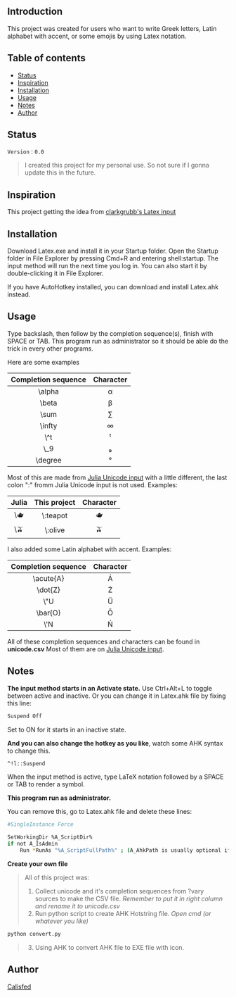 

Introduction
-----
This project was created for users who want to write Greek letters, Latin alphabet with accent, or some emojis by using Latex notation.


Table of contents
-----
* [Status](#Status)
* [Inspiration](#Inspiration)
* [Installation](#Installtion)
* [Usage](#Usage)
* [Notes](#Notes)
* [Author](#Author)

Status
----
`Version` : `0.0`

>I created this project for my personal use. So not sure if I gonna update this in the future.

Inspiration
----

This project getting the idea from [clarkgrubb's Latex input](https://github.com/clarkgrubb/latex-input)



Installation
----
Download Latex.exe and install it in your Startup folder. Open the Startup folder in File Explorer by pressing Cmd+R and entering shell:startup. The input method will run the next time you log in. You can also start it by double-clicking it in File Explorer.

If you have AutoHotkey installed, you can download and install Latex.ahk instead.

Usage
----

Type backslash, then follow by the completion sequence(s), finish with SPACE or TAB.
This program run as administrator so it should be able do the trick in every other programs.

Here are some examples

|Completion sequence|Character|
|:-:                |:-:       |
|\\alpha            |α          |
|\\beta             | β         |
|\\sum              |∑          |
|\\infty            | ∞         |
|\\^t               |ᵗ          | 
|\\_9               | ₉         |
|\\degree           |°          |


Most of this are made from [Julia Unicode input](https://docs.julialang.org/en/v1/manual/unicode-input/) with a little different, the last colon ":" fromm Julia Unicode input is not used.
Examples:


|Julia      |This project|Character|
|:-:|:-:|:-:|
|\\:teapot: |\\:teapot  |🫖         |
|\\:olive:  |\\:olive   |🫒         |

I also added some Latin alphabet with accent. Examples:

|Completion sequence|Character|
|:--:       |:--:|
|\\acute{A} | Á |
|\\dot{Z}   | Ż |
|\\"U       | Ü |
|\\bar{O}   | Ō |
|\\'N     | Ń |

All of these completion sequences and characters can be found in **unicode.csv**
Most of them are on [Julia Unicode input](https://docs.julialang.org/en/v1/manual/unicode-input/).




Notes
-----
**The input method starts in an Activate state.** Use Ctrl+Alt+L to toggle between active and inactive. Or you can change it in Latex.ahk file by fixing this line:
```bash
Suspend Off 
```
Set to ON for it starts in an inactive state.

**And you can also change the hotkey as you like**, watch some AHK syntax to change this.
```bash
^!l::Suspend 
```

When the input method is active, type LaTeX notation followed by a SPACE or TAB to render a symbol.

**This program run as administrator.**

You can remove this, go to Latex.ahk file and delete these lines:

```bash
#SingleInstance Force

SetWorkingDir %A_ScriptDir%
if not A_IsAdmin
	Run *RunAs "%A_ScriptFullPath%" ; (A_AhkPath is usually optional if the script has the .ahk extension.) You would typically check  first.
```

**Create your own file**

>All of this project was:
>
>1. Collect unicode and it's completion sequences from ?vary sources to make the CSV file. _Remember to  put it in right column and rename it to unicode.csv_
>2. Run python script to create AHK Hotstring file.
>_Open cmd (or whatever you like)_
```bash
python convert.py
```
>3. Using AHK to convert AHK file to EXE file with icon.



Author
----
[Calisfed](https://github.com/calisfed/)




